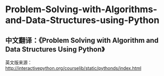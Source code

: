 # Problem-Solving-with-Algorithms-and-Data-Structures-using-Python
## 中文翻译：《Problem Solving with Algorithm and Data Structures Using Python》

英文版来源：http://interactivepython.org/courselib/static/pythonds/index.html

